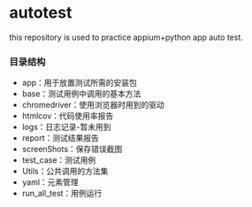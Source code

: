 # autotest
this repository is used to practice appium+python app auto test.
### 目录结构
- app：用于放置测试所需的安装包
- base：测试用例中调用的基本方法
- chromedriver：使用浏览器时用到的驱动
- htmlcov：代码使用率报告
- logs：日志记录-暂未用到
- report：测试结果报告
- screenShots：保存错误截图
- test_case：测试用例
- Utils：公共调用的方法集
- yaml：元素管理
- run_all_test：用例运行
